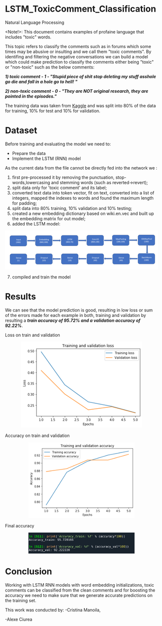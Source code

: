 # LSTM_ToxicComment_Classification
  Natural Language Processing
  
 <Note!>: This document contains examples of profaine language that includes "toxic" words.

This topic refers to classify the comments such as in forums which some times may be abusive or insulting and we call them "toxic comments".
By identifing and filtering the negative conversations we can build a model which could make prediction to classify the comments either being "toxic" or "non-toxic" such as the below comments:

***1) toxic comment - 1 - "Stupid piece of shit stop deleting my stuff asshole go die and fall in a hole go to hell! "***

***2) non-toxic comment - 0 - "They are NOT original research, they are pointed in the episodes."***

The training data was taken from [Kaggle](https://www.kaggle.com/c/jigsaw-multilingual-toxic-comment-classification/data) and was split into 80% of the data for training, 10% for test and 10% for validation.

# Dataset

Before training and evaluating the model we need to:
   - Prepare the data
   - Implement the LSTM (RNN) model

As the current data from the file cannot be directly fed into the network we :
1) first pre-processed it by removing the punctuation, stop-words,lowercasing and stemming words (such as reverted->revert);
2) split data only for 'toxic comment' and its label;
3) converted text data into token vector, fit on text, converted into a list of integers, mapped the indexes to words and found the maximum length for padding;
4) split data into 80% training, 10% validation and 10% testing;
5) created a new embedding dictionary based on wiki.en.vec and built up the embedding matrix for out model;
6) added the LSTM model:
<div align=center><img width="850" src="./images/model.PNG"/></div>

7) compiled and train the model

# Results
We can see that the model prediction is good, resulting in low loss or sum of the errors made for each example in both, training and validation by resulting a ***train accuracy of 95.72% and a validation accuracy of 92.22%***.

Loss on train and validation
<div align=center><img width="400" src="./images/loss_valtrain.png"/></div>

Accuracy on train and validation
<div align=center><img width="350" src="./images/acc_valtrain.png"/></div>

Final accuracy
<div align=center><img width="350" src="./images/acc.PNG"/></div>


# Conclusion
Working with LSTM RNN models with word embedding initializations, toxic comments can be classified from the clean comments and for boosting the accuracy we need to make sure that we generate accurate predictions on the training set.

This work was conducted by:
-Cristina Manoila,

-Alexe Ciurea
 
